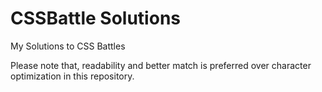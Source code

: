 # CSSBattle Solutions

My Solutions to CSS Battles

Please note that, readability and better match is preferred over character optimization in this repository.
